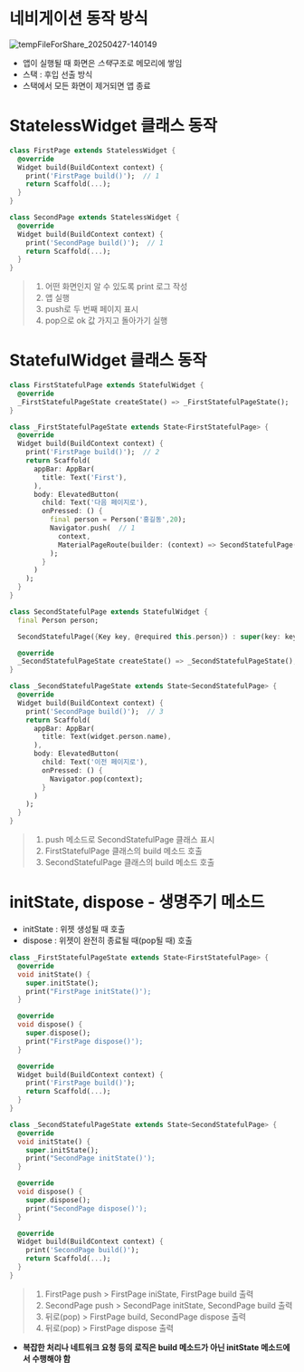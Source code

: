 # 네비게이션 동작 방식
![tempFileForShare_20250427-140149](https://github.com/user-attachments/assets/47c6b857-9765-44bd-886a-ea168ee08377)

* 앱이 실행될 때 화면은 *스택*구조로 메모리에 쌓임
* 스택 : 후입 선출 방식
* 스택에서 모든 화면이 제거되면 앱 종료

# StatelessWidget 클래스 동작
```dart
class FirstPage extends StatelessWidget {
  @override
  Widget build(BuildContext context) {
    print('FirstPage build()');  // 1
    return Scaffold(...);
  }
}

class SecondPage extends StatelessWidget {
  @override
  Widget build(BuildContext context) {
    print('SecondPage build()');  // 1
    return Scaffold(...);
  }
}
```
> 1. 어떤 화면인지 알 수 있도록 print 로그 작성
> 2. 앱 실행
> 3. push로 두 번째 페이지 표시
> 4. pop으로 ok 값 가지고 돌아가기 실행

# StatefulWidget 클래스 동작
```dart
class FirstStatefulPage extends StatefulWidget {
  @override
  _FirstStatefulPageState createState() => _FirstStatefulPageState();
}

class _FirstStatefulPageState extends State<FirstStatefulPage> {
  @override
  Widget build(BuildContext context) {
    print('FirstPage build()');  // 2
    return Scaffold(
      appBar: AppBar(
        title: Text('First'),
      ),
      body: ElevatedButton(
        child: Text('다음 페이지로'),
        onPressed: () {
          final person = Person('홍길동',20);
          Navigator.push(  // 1
            context,
            MaterialPageRoute(builder: (context) => SecondStatefulPage(person: person)),
          );
        }
      )
    );
  }
}

class SecondStatefulPage extends StatefulWidget {
  final Person person;

  SecondStatefulPage({Key key, @required this.person}) : super(key: key);

  @override
  _SecondStatefulPageState createState() => _SecondStatefulPageState();
}

class _SecondStatefulPageState extends State<SecondStatefulPage> {
  @override
  Widget build(BuildContext context) {
    print('SecondPage build()');  // 3
    return Scaffold(
      appBar: AppBar(
        title: Text(widget.person.name),
      ),
      body: ElevatedButton(
        child: Text('이전 페이지로'),
        onPressed: () {
          Navigator.pop(context);
        }
      )
    );
  }
}
```
> 1. push 메소드로 SecondStatefulPage 클래스 표시
> 2. FirstStatefulPage 클래스의 build 메소드 호출
> 3. SecondStatefulPage 클래스의 build 메소드 호출

# initState, dispose - 생명주기 메소드
* initState : 위젯 생성될 때 호출
* dispose : 위젯이 완전히 종료될 때(pop될 때) 호출
```dart
class _FirstStatefulPageState extends State<FirstStatefulPage> {
  @override
  void initState() {
    super.initState();
    print("FirstPage initState()');
  }

  @override
  void dispose() {
    super.dispose();
    print("FirstPage dispose()');
  }

  @override
  Widget build(BuildContext context) {
    print('FirstPage build()');
    return Scaffold(...);
  }
}

class _SecondStatefulPageState extends State<SecondStatefulPage> {
  @override
  void initState() {
    super.initState();
    print("SecondPage initState()');
  }

  @override
  void dispose() {
    super.dispose();
    print("SecondPage dispose()');
  }

  @override
  Widget build(BuildContext context) {
    print('SecondPage build()');
    return Scaffold(...);
  }
}
```
> 1. FirstPage push > FirstPage iniState, FirstPage build 출력
> 2. SecondPage push > SecondPage initState, SecondPage build 출력
> 3. 뒤로(pop) > FirstPage build, SecondPage dispose 출력
> 4. 뒤로(pop) > FirstPage dispose 출력

* **복잡한 처리나 네트워크 요청 등의 로직은 build 메소드가 아닌 initState 메소드에서 수행해야 함**

